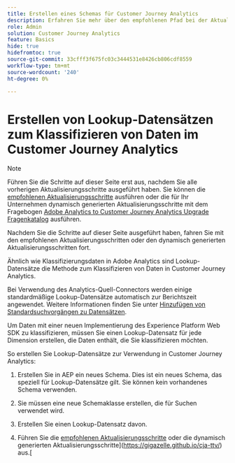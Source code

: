 ```yaml
---
title: Erstellen eines Schemas für Customer Journey Analytics
description: Erfahren Sie mehr über den empfohlenen Pfad bei der Aktualisierung von Adobe Analytics auf Customer Journey Analytics.
role: Admin
solution: Customer Journey Analytics
feature: Basics
hide: true
hidefromtoc: true
source-git-commit: 33cfff3f675fc03c3444531e8426cb806cdf8559
workflow-type: tm+mt
source-wordcount: '240'
ht-degree: 0%

---
```


# Erstellen von Lookup-Datensätzen zum Klassifizieren von Daten im Customer Journey Analytics

>[!NOTE]
> 
>Führen Sie die Schritte auf dieser Seite erst aus, nachdem Sie alle vorherigen Aktualisierungsschritte ausgeführt haben. Sie können die [empfohlenen Aktualisierungsschritte](/help/getting-started/cja-upgrade/cja-upgrade-recommendations.md#recommended-upgrade-steps-for-most-organizations) ausführen oder die für Ihr Unternehmen dynamisch generierten Aktualisierungsschritte mit dem Fragebogen [Adobe Analytics to Customer Journey Analytics Upgrade Fragenkatalog](https://gigazelle.github.io/cja-ttv/) ausführen.
>
>Nachdem Sie die Schritte auf dieser Seite ausgeführt haben, fahren Sie mit den empfohlenen Aktualisierungsschritten oder den dynamisch generierten Aktualisierungsschritten fort.

Ähnlich wie Klassifizierungsdaten in Adobe Analytics sind Lookup-Datensätze die Methode zum Klassifizieren von Daten in Customer Journey Analytics.

Bei Verwendung des Analytics-Quell-Connectors werden einige standardmäßige Lookup-Datensätze automatisch zur Berichtszeit angewendet. Weitere Informationen finden Sie unter [Hinzufügen von Standardsuchvorgängen zu Datensätzen](/help/connections/standard-lookups.md).

Um Daten mit einer neuen Implementierung des Experience Platform Web SDK zu klassifizieren, müssen Sie einen Lookup-Datensatz für jede Dimension erstellen, die Daten enthält, die Sie klassifizieren möchten.

So erstellen Sie Lookup-Datensätze zur Verwendung in Customer Journey Analytics:

1. Erstellen Sie in AEP ein neues Schema. Dies ist ein neues Schema, das speziell für Lookup-Datensätze gilt. Sie können kein vorhandenes Schema verwenden.

1. Sie müssen eine neue Schemaklasse erstellen, die für Suchen verwendet wird.

1. Erstellen Sie einen Lookup-Datensatz davon.

1. Führen Sie die [empfohlenen Aktualisierungsschritte](/help/getting-started/cja-upgrade/cja-upgrade-recommendations.md#recommended-upgrade-steps-for-most-organizations) oder die dynamisch generierten Aktualisierungsschritte](https://gigazelle.github.io/cja-ttv/) aus.[

